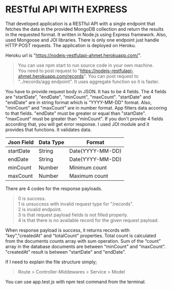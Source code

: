 # RESTful API WITH EXPRESS
That developed application is a RESTful API with a single endpoint that fetches the data in the provided MongoDB collection and return the results in the requested format. It written in Node.js using Express framework. Also, used Mongoose and JOI libraries. There is only one endpoint just handle HTTP POST requests. The application is deployed on Heroku.

Heroku url is "https://nodejs-restfulapi-ahmet.herokuapp.com/".

> You can use npm start to run source code in your own machine.<br>
> You need to post request to  "https://nodejs-restfulapi-ahmet.herokuapp.com/records".
> You can post request to "../records/agg endpoint". It uses aggregate function so it is faster.

You have to provide request body in JSON. It has to be 4 fields. The 4 fields are "startDate",  "endDate", "minCount", "maxCount".   "startDate" and "endDate" are in string format which is “YYYY-MM-DD” format. Also, "minCount" and "maxCount" are in number format.  App filters data accoring to that fields. "endDate" must be greater or equal than "startDate". "maxCount" must be greater than "minCount". If you don't provide 4 fields according that, you will get error response. I used JOI module and it provides that functions. It validates data.

Json Field | Data Type | Format
----------|---------- |------------
startDate | String |	Date(YYYY-MM-DD)
endDate   | String |	Date(YYYY-MM-DD)
minCount  |	Number |	Minimum count
maxCount  |	Number |	Maximum count

There are 4 codes for the response payloads.
> 0 is success. <br> 
> 1 is unsuccess with invalid request type for "/records". <br>
> 2 is invalid endpoint. <br>
> 3 is that request payload fields is not filled properly. <br>
> 4 is that there is no available record for the given request payload.

When response payload is success, it returns records with "key","createdAt" and "totalCount" properties. Total count is calculated from the documents counts array with sum operation. Sum of the “count” array in the database documents are between “minCount” and “maxCount”. "createdAt" result is between  "startDate" and "endDate".

If I need to explain the file structure simply;
> Route > Controller-Middewares > Service > Model

You can use app.test.js with npm test command from the terminal.

